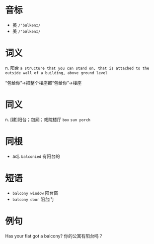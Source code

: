 # 音标

- 英 `/'bælkənɪ/`
- 美 `/'bælkənɪ/`

# 词义

n. 阳台
`a structure that you can stand on, that is attached to the outside wall of a building, above ground level`



“包给你”→把整个楼座都“包给你”→楼座

# 同义

n. [建]阳台；包厢；戏院楼厅
`box` `sun porch`

# 同根

- adj. `balconied` 有阳台的

# 短语

- `balcony window` 阳台窗
- `balcony door` 阳台门

# 例句

Has your flat got a balcony?
你的公寓有阳台吗？


